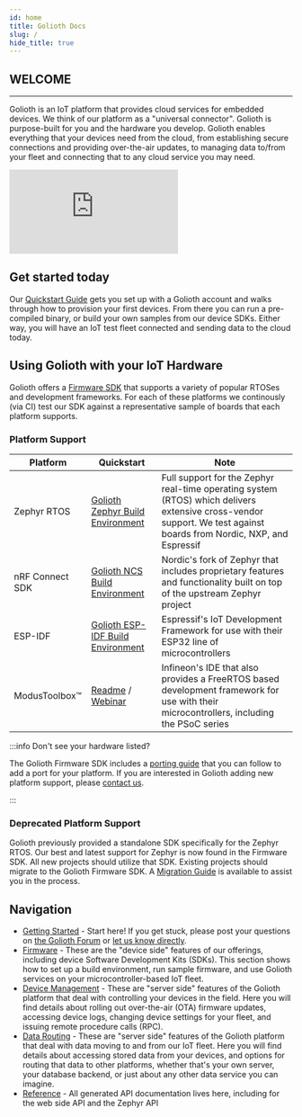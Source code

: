 ```yaml
---
id: home
title: Golioth Docs
slug: /
hide_title: true
---
```


## WELCOME

---

Golioth is an IoT platform that provides cloud services for embedded devices. We
think of our platform as a "universal connector". Golioth is purpose-built for
you and the hardware you develop. Golioth enables everything that your devices
need from the cloud, from establishing secure connections and providing
over-the-air updates, to managing data to/from your fleet and connecting that to
any cloud service you may need.

<iframe class="youtube-embed" src="https://www.youtube.com/embed/CgQg6ifrWfU?si=9MKtgs4jlCvQLWfz" title="YouTube video player" frameborder="0" allow="accelerometer; autoplay; clipboard-write; encrypted-media; gyroscope; picture-in-picture; web-share" allowfullscreen></iframe>

## Get started today

Our [Quickstart Guide](/getting-started/) gets you set up with a Golioth account
and walks through how to provision your first devices. From there you can run a
pre-compiled binary, or build your own samples from our device SDKs. Either way,
you will have an IoT test fleet connected and sending data to the cloud today.

## Using Golioth with your IoT Hardware

Golioth offers a [Firmware SDK](https://github.com/golioth/golioth-firmware-sdk)
that supports a variety of popular RTOSes and development frameworks. For each of
these platforms we continously (via CI) test our SDK against a representative
sample of boards that each platform supports.

### Platform Support

| Platform            | Quickstart | Note |
| ------------------- | ---------- | ---- |
| Zephyr RTOS         | [Golioth Zephyr Build Environment](/getting-started/device-examples/compile-example-code/zephyr) | Full support for the Zephyr real-time operating system (RTOS) which delivers extensive cross-vendor support. We test against boards from Nordic, NXP, and Espressif |
| nRF Connect SDK     | [Golioth NCS Build Environment](/getting-started/device-examples/compile-example-code/zephyr-ncs) | Nordic's fork of Zephyr that includes proprietary features and functionality built on top of the upstream Zephyr project |
| ESP-IDF             | [Golioth ESP-IDF Build Environment](/getting-started/device-examples/compile-example-code/esp-idf) | Espressif's IoT Development Framework for use with their ESP32 line of microcontrollers |
| ModusToolbox&trade; | [Readme](https://github.com/golioth/golioth-firmware-sdk/tree/main/examples/modus_toolbox) / [Webinar](https://blog.golioth.io/a-recap-of-how-to-collect-data-from-iot-sensors-using-golioth-and-the-infineon-modustoolbox/) | Infineon's IDE that also provides a FreeRTOS based development framework for use with their microcontrollers, including the PSoC series |

:::info Don't see your hardware listed?

The Golioth Firmware SDK includes a [porting
guide](https://github.com/golioth/golioth-firmware-sdk/blob/main/docs/Porting_Guide.md)
that you can follow to add a port for your platform. If you are interested in
Golioth adding new platform support, please [contact
us](mailto:hello@golioth.io).

:::

### Deprecated Platform Support

Golioth previously provided a standalone SDK specifically for the Zephyr RTOS.
Our best and latest support for Zephyr is now found in the Firmware SDK. All
new projects should utilize that SDK. Existing projects should migrate to the
Golioth Firmware SDK. A [Migration Guide](https://github.com/golioth/golioth-firmware-sdk/blob/main/docs/Migration_Guide_Zephyr.md)
is available to assist you in the process.

## Navigation

- [Getting Started](/getting-started) - Start here! If you get stuck, please
  post your questions on [the Golioth Forum](https://forum.golioth.io/) or [let
  us know directly](mailto:devrel@golioth.io).
- [Firmware](/firmware) - These are the "device side" features of our offerings,
  including device Software Development Kits (SDKs). This section shows how to
  set up a build environment, run sample firmware, and use Golioth services on
  your microcontroller-based IoT fleet.
- [Device Management](/device-management) - These are "server side" features of
  the Golioth platform that deal with controlling your devices in the field.
  Here you will find details about rolling out over-the-air (OTA) firmware
  updates, accessing device logs, changing device settings for your fleet, and
  issuing remote procedure calls (RPC).
- [Data Routing](/data-routing) - These are "server side" features of the
  Golioth platform that deal with data moving to and from our IoT fleet. Here
  you will find details about accessing stored data from your devices, and
  options for routing that data to other platforms, whether that's your own
  server, your database backend, or just about any other data service you can
  imagine.
- [Reference](/reference) - All generated API documentation lives here,
  including for the web side API and the Zephyr API
